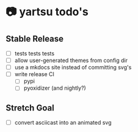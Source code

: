 # 📷 yartsu todo's

## Stable Release

- [ ] tests tests tests
- [ ] allow user-generated themes from config dir
- [ ] use a mkdocs site instead of committing svg's
- [ ] write release CI
  - [ ] pypi
  - [ ] pyoxidizer (and nightly?)

## Stretch Goal

- [ ] convert asciicast into an animated svg

<!-- generated with <3 by daylinmorgan/todo -->
